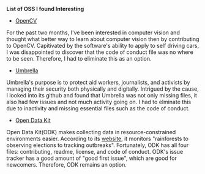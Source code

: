 **List of OSS I found Interesting**
 - [OpenCV](https://github.com/opencv?utf8=%E2%9C%93&q=readme&type=&language=)
 
 For the past two months, I've been interested in computer vision and thought what better way to learn about computer vision then by contributing to OpenCV. Capitivated by the software's ability to apply to self driving cars, I was disappointed to discover that the code of conduct file was no where to be seen. Therefore, I had to eliminate this as an option.
 
 - [Umbrella](https://github.com/securityfirst/Umbrella_android)
 
 Umbrella's purpose is to protect aid workers, journalists, and activists by managing their security both physically and digitally. Intrigued by the cause, I looked into its github and found that Umbrella was not only missing files, it also had few issues and not much activity going on. I had to elminate this due to inactivity and missing essential files such as the code of conduct.
 
 - [Open Data Kit](https://github.com/opendatakit)
 
 Open Data Kit(ODK) makes collecting data in resource-constrained environments easier. According to its [website](http://opendatakit.org/), it monitors "rainforests to observing elections to tracking outbreaks". Fortunately, ODK has all four files: contributing, readme, license, and code of conduct. ODK's issue tracker has a good amount of "good first issue", which are good for newcomers. Therefore, ODK remains an option.
 
 
